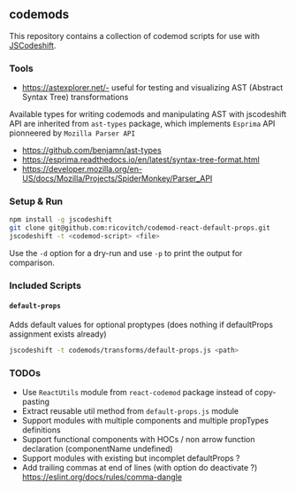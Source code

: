 ## codemods

This repository contains a collection of codemod scripts for use with
[JSCodeshift](https://github.com/facebook/jscodeshift).

### Tools

* https://astexplorer.net/- useful for testing and visualizing AST (Abstract Syntax Tree) transformations

Available types for writing codemods and manipulating AST with jscodeshift API are inherited from `ast-types` package, which implements `Esprima` API pionneered by `Mozilla Parser API`
* https://github.com/benjamn/ast-types
* https://esprima.readthedocs.io/en/latest/syntax-tree-format.html
* https://developer.mozilla.org/en-US/docs/Mozilla/Projects/SpiderMonkey/Parser_API

### Setup & Run

```sh
npm install -g jscodeshift
git clone git@github.com:ricovitch/codemod-react-default-props.git
jscodeshift -t <codemod-script> <file>
```

Use the `-d` option for a dry-run and use `-p` to print the output for
comparison.

### Included Scripts

#### `default-props`

Adds default values for optional proptypes (does nothing if defaultProps assignment exists already)

```sh
jscodeshift -t codemods/transforms/default-props.js <path>
```

### TODOs

* Use `ReactUtils` module from `react-codemod` package instead of copy-pasting
* Extract reusable util method from `default-props.js` module
* Support modules with multiple components and multiple propTypes definitions
* Support functional components with HOCs / non arrow function declaration (componentName undefined)
* Support modules with existing but incomplet defaultProps ?
* Add trailing commas at end of lines (with option do deactivate ?) https://eslint.org/docs/rules/comma-dangle